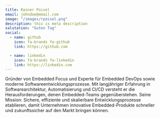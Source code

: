 ```yaml
---
title: Rainer Poisel
email: johndoe@email.com
image: "/images/rpoisel.png"
description: this is meta description
salutation: "Guten Tag"
social:
  - name: github
    icon: fa-brands fa-github
    link: https://github.com

  - name: linkedin
    icon: fa-brands fa-linkedin
    link: https://linkedin.com
---
```


Gründer von Embedded Focus und Experte für Embedded DevOps sowie moderne Softwareentwicklungsprozesse. Mit langjähriger Erfahrung in Softwarearchitektur, Automatisierung und CI/CD versteht er die Herausforderungen, denen Embedded-Teams gegenüberstehen. Seine Mission: Sichere, effiziente und skalierbare Entwicklungsprozesse etablieren, damit Unternehmen innovative Embedded-Produkte schneller und zukunftssicher auf den Markt bringen können.
